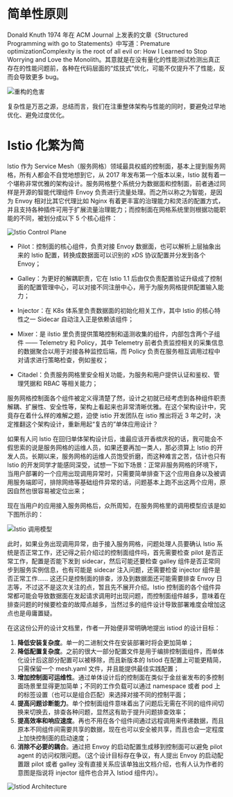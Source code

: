 # 简单性原则

Donald Knuth 1974 年在 ACM Journal 上发表的文章《Structured Programming with go to Statements》中写道：Premature optimizationComplexity is the root of all evil or: How I Learned to Stop Worrying and Love the Monolith。其意就是在没有量化的性能测试检测出真正存在的性能问题前，各种在代码层面的“炫技式”优化，可能不仅提升不了性能，反而会导致更多 bug。

![重构的危害](https://s1.ax1x.com/2020/03/16/8JFiGQ.png)

复杂性是万恶之源，总结而言，我们在注重整体架构与性能的同时，要避免过早地优化、避免过度优化。

# Istio 化繁为简

lstio 作为 Service Mesh（服务网格）领域最具权威的控制面，基本上提到服务网格，所有人都会不自觉地想到它，从 2017 年发布第一个版本以来，lstio 就有着一个堪称非常优雅的架构设计。服务网格整个系统分为数据面和控制面，前者通过同样是开源的智能代理组件 Envoy 负责进行流量处理。而之所以称之为智能，是因为 Envoy 相对比其它代理比如 Nginx 有着更丰富的治理能力和灵活的配置方式，并且支持各种插件可用于扩展流量治理能力；而控制面在网格系统里则根据功能职能的不同，被划分成以下 5 个核心组件：

![Istio Control Plane](https://s1.ax1x.com/2020/03/16/8JFyLt.png)

- Pilot：控制面的核心组件，负责对接 Envoy 数据面，也可以解析上层抽象出来的 lstio 配置，转换成数据面可以识别的 xDS 协议配置并分发到各个 Envoy；

- Galley：为更好的解耦职责，它在 lstio 1.1 后由仅负责配置验证升级成了控制面的配置管理中心，可以对接不同注册中心，用于为服务网格提供配置输入能力；

- Injector：在 K8s 体系里负责数据面的初始化相关工作，其中 lstio 的核心特性之一 Sidecar 自动注入正是依赖该组件；

- Mixer：是 ilstio 里负责提供策略控制和遥测收集的组件，内部包含两个子组件 —— Telemetry 和 Policy，其中 Telemetry 前者负责监控相关的采集信息的数据聚合以用于对接各种监控后端，而 Policy 负责在服务相互调用过程中对请求进行策略检查，例如鉴权；

- Citadel：负责服务网格里安全相关功能，为服务和用户提供认证和鉴权、管理凭据和 RBAC 等相关能力；

服务网格控制面各个组件被定义得清楚了然，设计之初就已经考虑到各种组件职责解耦、扩展性、安全性等，架构上看起来也非常清晰优雅。在这个架构设计中，究竟存在着什么样的难解之题，迫使 istio 开发团队在 istio 推出将近 3 年之时，决定推翻这个架构设计，重新用起“复古的”单体应用设计？

如果有人问 lstio 在回归单体架构设计后，谁最应该开香槟庆祝的话，我可能会不假思索的说是服务网格的运维人员，如果还要再加一类人，那必须算上 lstio 的开发人员。长期以来，服务网格的运维人员饱受折磨，而这种难言之苦，估计也只有 lstio 的开发同学才能感同深受，试想一下如下场景：正常非服务网格的环境下，当用户部署的一个应用出现调用异常时，只需要简单排查下这个应用自身以及被调用服务端即可，排除网络等基础组件异常的话，问题基本上跑不出这两个应用，原因自然也很容易被定位出来；

现在当用户的应用接入服务网格后，众所周知，在服务网格里的调用模型应该是如下图所示的：

![Istio 调用模型](https://s1.ax1x.com/2020/03/16/8JFHe0.md.png)

此时，如果业务出现调用异常，由于接入服务网格，问题处理人员要确认 lstio 系统是否正常工作，还记得之前介绍过的控制面组件吗，首先需要检查 pilot 是否正常工作，配置是否能下发到 sidecar，然后可能还要检查 galley 组件是否正常同步到服务实例信息，也有可能是 sidecar 注入问题，还需要检查 injector 组件是否正常工作…… 这还只是控制面的排查，涉及到数据面还可能需要排查 Envoy 日志等，不过这不是这次关注的点，暂且先不展开介绍。lstio 控制面的各个组件异常都可能会导致数据面在发起请求调用时出现问题，而控制面组件越多，意味着在排查问题的时候要检查的故障点越多，当然过多的组件设计导致部署难度会增加这点也是毋庸置疑。

在这这份公开的设计文档里，作者一开始便非常明确地提出 istiod 的设计目标：

1. **降低安装复杂度**。单一的二进制文件在安装部署时将会更加简单；
2. **降低配置复杂度**。之前的很大一部分配置文件是用于编排控制面组件，而单体化设计后这部分配置可以被移除，而且新版本的 Istiod 在配置上可能更精简，只需保留一个 mesh.yaml 文件，并且能提供最佳实践配置；
3. **增加控制面可运维性**。通过单体设计后的控制面在类似于金丝雀发布的多控制面场景里显得更加简单；不同的工作负载可以通过 namespace 或者 pod 上的标签设置（也可以是组合匹配）来选择对接不同的控制平面；
4. **提高问题诊断能力**。单个控制面组件意味着出了问题后无需在不同的组件间切换来切换去，排查各种问题，显然这有助于提升问题排查效率；
5. **提高效率和响应速度**。再也不用在各个组件间通过远程调用来传递数据，而且原本不同组件间需要共享的数据，现在也可以安全被共享，而且也会一定程度上加快控制面的启动速度；
6. **消除不必要的耦合**。通过把 Envoy 的启动配置生成移到控制面可以避免 pilot agent 的访问权限问题。（这个设计目标存在争议，有人提出 Envoy 的启动配置跟 pilot 或者 galley 没有直接关系应该单独出文档介绍，也有人认为作者的意图是指说将 injector 组件也合并入 Istiod 组件内）。

![Istiod Architecture](https://s1.ax1x.com/2020/03/16/8JkQTf.png)
